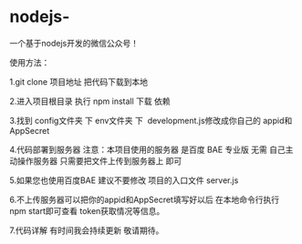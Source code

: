 # nodejs-
一个基于nodejs开发的微信公众号！    

使用方法：  

1.git clone 项目地址 把代码下载到本地  

2.进入项目根目录 执行 npm install 下载 依赖  

3.找到 config文件夹 下 env文件夹 下  development.js修改成你自己的 appid和AppSecret  

4.代码部署到服务器 注意：本项目使用的服务器 是百度 BAE 专业版 无需 自己主动操作服务器 只需要把文件上传到服务器上 即可  

5.如果您也使用百度BAE 建议不要修改 项目的入口文件 server.js  

6.不上传服务器可以把你的appid和AppSecret填写好以后 在本地命令行执行 npm start即可查看 token获取情况等信息。  

7.代码详解 有时间我会持续更新 敬请期待。  

